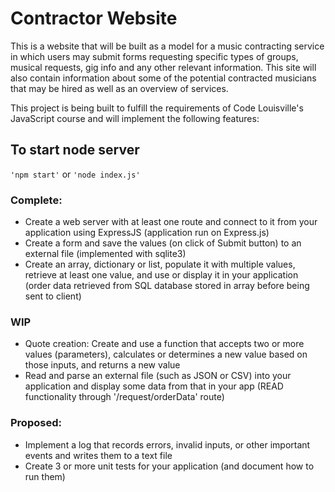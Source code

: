 # Contractor Website

This is a website that will be built as a model for a music contracting service in which users may submit forms requesting specific types of groups, musical requests, gig info and 
any other relevant information. This site will also contain information about some of the potential contracted musicians that may be hired as well as an overview of 
services.

This project is being built to fulfill the requirements of Code Louisville's JavaScript course and will implement the following features:

## To start node server
`'npm start'`
or
`'node index.js'`

### Complete: 
- Create a web server with at least one route and connect to it from your application using ExpressJS (application run on Express.js)
- Create a form and save the values (on click of Submit button) to an external file (implemented with sqlite3)
- Create an array, dictionary or list, populate it with multiple values, retrieve at least one value, and use or display it in your application (order data retrieved from SQL database stored in array before being sent to client)

### WIP
- Quote creation: Create and use a function that accepts two or more values (parameters), calculates or determines a new value based on those inputs, and returns a new value
- Read and parse an external file (such as JSON or CSV) into your application and display some data from that in your app (READ functionality through '/request/orderData' route)

### Proposed:

- Implement a log that records errors, invalid inputs, or other important events and writes them to a text file
- Create 3 or more unit tests for your application (and document how to run them)

